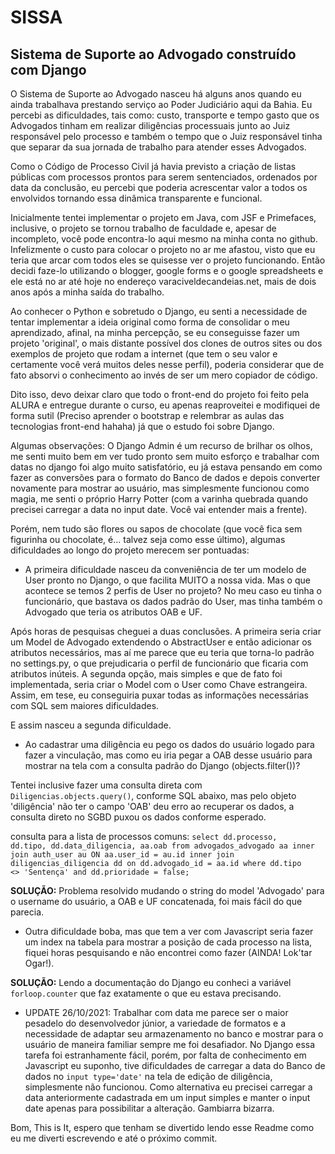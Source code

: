 # SISSA
<h2>Sistema de Suporte ao Advogado construído com Django</h2>

O Sistema de Suporte ao Advogado nasceu há alguns anos quando eu ainda trabalhava prestando serviço ao Poder Judiciário aqui da Bahia. Eu percebi as dificuldades, tais como: custo, transporte e tempo gasto que os Advogados tinham em realizar diligências processuais junto ao Juiz responsável pelo processo e também o tempo que o Juiz responsável tinha que separar da sua jornada de trabalho para atender esses Advogados.

Como o Código de Processo Civil já havia previsto a criação de listas públicas com processos prontos para serem sentenciados, ordenados por data da conclusão, eu percebi que poderia acrescentar valor a todos os envolvidos tornando essa dinâmica transparente e funcional.

Inicialmente tentei implementar o projeto em Java, com JSF e Primefaces, inclusive, o projeto se tornou trabalho de faculdade e, apesar de incompleto, você pode encontra-lo aqui mesmo na minha conta no github. Infelizmente o custo para colocar o projeto no ar me afastou, visto que eu teria que arcar com todos eles se quisesse ver o projeto funcionando. Então decidi faze-lo utilizando o blogger, google forms e o google spreadsheets e ele está no ar até hoje no endereço varaciveldecandeias.net, mais de dois anos após a minha saída do trabalho.

Ao conhecer o Python e sobretudo o Django, eu senti a necessidade de tentar implementar a ideia original como forma de consolidar o meu aprendizado, afinal, na minha percepção, se eu conseguisse fazer um projeto 'original', o mais distante possível dos clones de outros sites ou dos exemplos de projeto que rodam a internet (que tem o seu valor e certamente você verá muitos deles nesse perfil), poderia considerar que de fato absorvi o conhecimento ao invés de ser um mero copiador de código.

Dito isso, devo deixar claro que todo o front-end do projeto foi feito pela ALURA e entregue durante o curso, eu apenas reaproveitei e modifiquei de forma sutil (Preciso aprender o bootstrap e relembrar as aulas das tecnologias front-end hahaha) já que o estudo foi sobre Django.

Algumas observações: O Django Admin é um recurso de brilhar os olhos, me senti muito bem em ver tudo pronto sem muito esforço e trabalhar com datas no django foi algo muito satisfatório, eu já estava pensando em como fazer as conversões para o formato do Banco de dados e depois converter novamente para mostrar ao usuário, mas simplesmente funcionou como magia, me senti o próprio Harry Potter (com a varinha quebrada quando precisei carregar a data no input date. Você vai entender mais a frente).

Porém, nem tudo são flores ou sapos de chocolate (que você fica sem figurinha ou chocolate, é... talvez seja como esse último), algumas dificuldades ao longo do projeto merecem ser pontuadas:

- A primeira dificuldade nasceu da conveniência de ter um modelo de User pronto no Django, o que facilita MUITO a nossa vida. Mas o que acontece se temos 2 perfis de User no projeto? No meu caso eu tinha o funcionário, que bastava os dados padrão do User, mas tinha também o Advogado que teria os atributos OAB e UF.

Após horas de pesquisas cheguei a duas conclusões. A primeira seria criar um Model de Advogado extendendo o AbstractUser e então adicionar os atributos necessários, mas aí me parece que eu teria que torna-lo padrão no settings.py, o que prejudicaria o perfil de funcionário que ficaria com atributos inúteis. A segunda opção, mais simples e que de fato foi implementada, seria criar o Model com o User como Chave estrangeira. Assim, em tese, eu conseguiria puxar todas as informações necessárias com SQL sem maiores dificuldades.

E assim nasceu a segunda dificuldade.

- Ao cadastrar uma diligência eu pego os dados do usuário logado para fazer a vinculação, mas como eu iria pegar a OAB desse usuário para mostrar na tela com a consulta padrão do Django (objects.filter())? 

Tentei inclusive fazer uma consulta direta com <code>Diligencias.objects.query()</code>, conforme SQL abaixo, mas pelo objeto 'diligência' não ter o campo 'OAB' deu erro ao recuperar os dados, a consulta direto no SGBD puxou os dados conforme esperado.

consulta para a lista de processos comuns: <code>select dd.processo, dd.tipo, dd.data_diligencia, aa.oab from advogados_advogado aa inner join auth_user au ON aa.user_id = au.id inner join diligencias_diligencia dd on dd.advogado_id = aa.id where dd.tipo <> 'Sentença' and dd.prioridade = false;</code> 

<b>SOLUÇÃO:</b> Problema resolvido mudando o string do model 'Advogado' para o username do usuário, a OAB e UF concatenada, foi mais fácil do que parecia.

- Outra dificuldade boba, mas que tem a ver com Javascript seria fazer um index na tabela para mostrar a posição de cada processo na lista, fiquei horas pesquisando e não encontrei como fazer (AINDA! Lok'tar Ogar!).
  
 <b>SOLUÇÃO:</b> Lendo a documentação do Django eu conheci a variável <code>forloop.counter</code> que faz exatamente o que eu estava precisando.
  
 - UPDATE 26/10/2021: Trabalhar com data me parece ser o maior pesadelo do desenvolvedor júnior, a variedade de formatos e a necessidade de adaptar seu armazenamento no banco e mostrar para o usuário de maneira familiar sempre me foi desafiador. No Django essa tarefa foi estranhamente fácil, porém, por falta de conhecimento em Javascript eu suponho, tive dificuldades de carregar a data do Banco de dados no <code>input type='date'</code> na tela de edição de diligência, simplesmente não funcionou. Como alternativa eu precisei carregar a data anteriormente cadastrada em um input simples e manter o input date apenas para possibilitar a alteração. Gambiarra bizarra.

Bom, This is It, espero que tenham se divertido lendo esse Readme como eu me diverti escrevendo e até o próximo commit.
